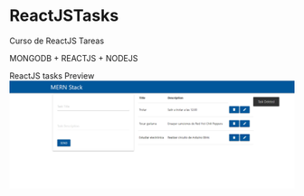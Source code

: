 # ReactJSTasks
Curso de ReactJS Tareas

MONGODB + REACTJS + NODEJS

ReactJS tasks Preview 
<img src="https://github.com/cesarazocar/ReactJSTasks/blob/master/Preview%20Tasks.png" width="700" title="ReactJS example" alt="ReactJS example">
